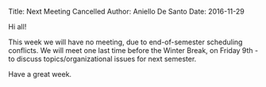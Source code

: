 Title: Next Meeting Cancelled
Author: Aniello De Santo
Date: 2016-11-29

Hi all!

This week we will have no meeting, due to end-of-semester scheduling conflicts.
We will meet one last time before the Winter Break, on Friday 9th - to discuss topics/organizational issues for next semester.


Have a great week.